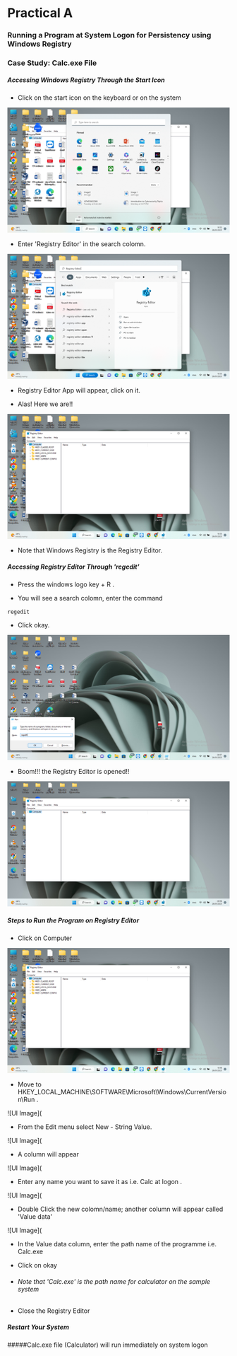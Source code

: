 # Practical A

### Running a Program at System Logon for Persistency using Windows Registry

### Case Study: Calc.exe File 

##### Accessing Windows Registry Through the Start Icon

- Click on the start icon on the keyboard or on the system

![UI Image](https://github.com/FacelessHacker/Rahmah/blob/main/Screenshot%20(10).png)


- Enter 'Registry Editor' in the search colomn.

![UI Image](https://github.com/FacelessHacker/Rahmah/blob/main/Screenshot%20(11).png)

- Registry Editor App will appear, click on it.

- Alas! Here we are!!

![UI Image](https://github.com/FacelessHacker/Rahmah/blob/main/Screenshot%20(12).png)

- Note that Windows Registry is the Registry Editor.



##### Accessing Registry Editor Through 'regedit'
- Press the windows logo key + R .

- You will see a search colomn, enter the command 
```
regedit

```
- Click okay.


![UI Image](https://github.com/FacelessHacker/Rahmah/blob/main/Image%201.png)

- Boom!!! the Registry Editor is opened!!

![UI Image](https://github.com/FacelessHacker/Rahmah/blob/main/Image2.png)


##### Steps to Run the Program on Registry Editor
- Click on Computer

![UI Image](https://github.com/FacelessHacker/Rahmah/blob/main/Screenshot%20(13).png)

- Move to HKEY_LOCAL_MACHINE\SOFTWARE\Microsoft\Windows\CurrentVersion\Run .

![UI Image](

- From the Edit menu select New - String Value.

![UI Image](

- A column will appear 

![UI Image](

- Enter any name you want to save it as i.e. Calc at logon .

![UI Image](

- Double Click the new colomn/name; another column will appear called 'Value data'

![UI Image](

- In the Value data column, enter the path name of the programme i.e. Calc.exe



- Click on okay

- ###### Note that 'Calc.exe' is the path name for calculator on the sample system

- Close the Registry Editor

##### Restart Your System

#####Calc.exe file (Calculator) will run immediately on system logon


